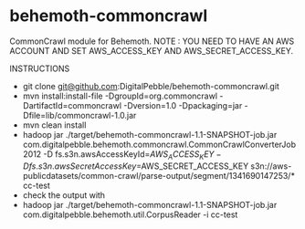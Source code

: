 behemoth-commoncrawl
====================

CommonCrawl module for Behemoth. 
NOTE : YOU NEED TO HAVE AN AWS ACCOUNT AND SET AWS_ACCESS_KEY AND AWS_SECRET_ACCESS_KEY.

INSTRUCTIONS
- git clone git@github.com:DigitalPebble/behemoth-commoncrawl.git
- mvn install:install-file -DgroupId=org.commoncrawl -DartifactId=commoncrawl -Dversion=1.0 -Dpackaging=jar -Dfile=lib/commoncrawl-1.0.jar
- mvn clean install
- hadoop jar ./target/behemoth-commoncrawl-1.1-SNAPSHOT-job.jar com.digitalpebble.behemoth.commoncrawl.CommonCrawlConverterJob2012 -D fs.s3n.awsAccessKeyId=$AWS_ACCESS_KEY -D fs.s3n.awsSecretAccessKey=$AWS_SECRET_ACCESS_KEY s3n://aws-publicdatasets/common-crawl/parse-output/segment/1341690147253/* cc-test
- check the output with 
 - hadoop jar ./target/behemoth-commoncrawl-1.1-SNAPSHOT-job.jar com.digitalpebble.behemoth.util.CorpusReader -i cc-test 


